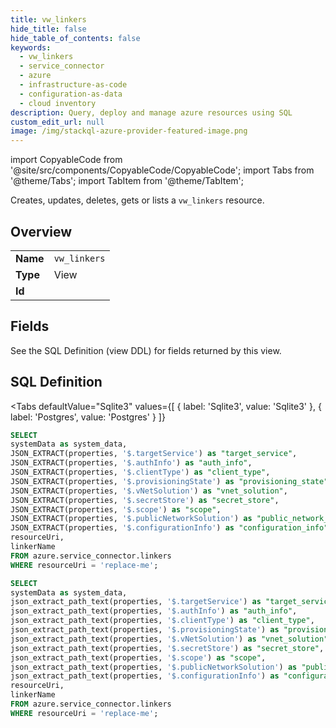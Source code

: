 ```yaml
--- 
title: vw_linkers
hide_title: false
hide_table_of_contents: false
keywords:
  - vw_linkers
  - service_connector
  - azure
  - infrastructure-as-code
  - configuration-as-data
  - cloud inventory
description: Query, deploy and manage azure resources using SQL
custom_edit_url: null
image: /img/stackql-azure-provider-featured-image.png
---
```


import CopyableCode from '@site/src/components/CopyableCode/CopyableCode';
import Tabs from '@theme/Tabs';
import TabItem from '@theme/TabItem';

Creates, updates, deletes, gets or lists a <code>vw_linkers</code> resource.

## Overview
<table><tbody>
<tr><td><b>Name</b></td><td><code>vw_linkers</code></td></tr>
<tr><td><b>Type</b></td><td>View</td></tr>
<tr><td><b>Id</b></td><td><CopyableCode code="azure.service_connector.vw_linkers" /></td></tr>
</tbody></table>

## Fields

See the SQL Definition (view DDL) for fields returned by this view.

## SQL Definition

<Tabs
defaultValue="Sqlite3"
values={[
{ label: 'Sqlite3', value: 'Sqlite3' },
{ label: 'Postgres', value: 'Postgres' }
]}
>
<TabItem value="Sqlite3">

```sql
SELECT
systemData as system_data,
JSON_EXTRACT(properties, '$.targetService') as "target_service",
JSON_EXTRACT(properties, '$.authInfo') as "auth_info",
JSON_EXTRACT(properties, '$.clientType') as "client_type",
JSON_EXTRACT(properties, '$.provisioningState') as "provisioning_state",
JSON_EXTRACT(properties, '$.vNetSolution') as "vnet_solution",
JSON_EXTRACT(properties, '$.secretStore') as "secret_store",
JSON_EXTRACT(properties, '$.scope') as "scope",
JSON_EXTRACT(properties, '$.publicNetworkSolution') as "public_network_solution",
JSON_EXTRACT(properties, '$.configurationInfo') as "configuration_info",
resourceUri,
linkerName
FROM azure.service_connector.linkers
WHERE resourceUri = 'replace-me';
```

</TabItem>
<TabItem value="Postgres">

```sql
SELECT
systemData as system_data,
json_extract_path_text(properties, '$.targetService') as "target_service",
json_extract_path_text(properties, '$.authInfo') as "auth_info",
json_extract_path_text(properties, '$.clientType') as "client_type",
json_extract_path_text(properties, '$.provisioningState') as "provisioning_state",
json_extract_path_text(properties, '$.vNetSolution') as "vnet_solution",
json_extract_path_text(properties, '$.secretStore') as "secret_store",
json_extract_path_text(properties, '$.scope') as "scope",
json_extract_path_text(properties, '$.publicNetworkSolution') as "public_network_solution",
json_extract_path_text(properties, '$.configurationInfo') as "configuration_info",
resourceUri,
linkerName
FROM azure.service_connector.linkers
WHERE resourceUri = 'replace-me';
```

</TabItem>
</Tabs>
